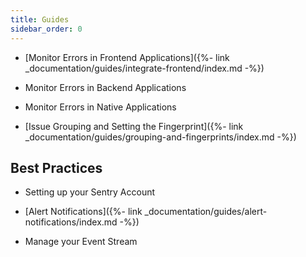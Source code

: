 ```yaml
---
title: Guides
sidebar_order: 0
---
```



* [Monitor Errors in Frontend Applications]({%- link _documentation/guides/integrate-frontend/index.md -%})

* Monitor Errors in Backend Applications

* Monitor Errors in Native Applications

* [Issue Grouping and Setting the Fingerprint]({%- link _documentation/guides/grouping-and-fingerprints/index.md -%})

## Best Practices

* Setting up your Sentry Account

* [Alert Notifications]({%- link _documentation/guides/alert-notifications/index.md -%})

* Manage your Event Stream

